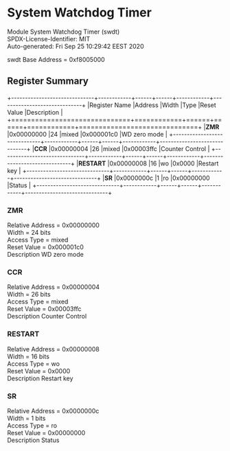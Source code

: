 # System Watchdog Timer  

Module System Watchdog Timer (swdt)  
SPDX-License-Identifier: MIT  
Auto-generated: Fri Sep 25 10:29:42 EEST 2020  

swdt Base Address = 0xf8005000  

## Register Summary  

+------------------------------+------------+------+------+------------+------------------------------+
|Register Name                 |Address     |Width |Type  |Reset Value |Description                   |
+==============================+============+======+======+============+==============================+
|**ZMR**                       |0x00000000  |24    |mixed |0x000001c0  |WD zero mode                  |
+------------------------------+------------+------+------+------------+------------------------------+
|**CCR**                       |0x00000004  |26    |mixed |0x00003ffc  |Counter Control               |
+------------------------------+------------+------+------+------------+------------------------------+
|**RESTART**                   |0x00000008  |16    |wo    |0x0000      |Restart key                   |
+------------------------------+------------+------+------+------------+------------------------------+
|**SR**                        |0x0000000c  |1     |ro    |0x00000000  |Status                        |
+------------------------------+------------+------+------+------------+------------------------------+

### ZMR  

Relative Address = 0x00000000  
Width = 24 bits  
Access Type = mixed  
Reset Value = 0x000001c0  
Description WD zero mode  


### CCR  

Relative Address = 0x00000004  
Width = 26 bits  
Access Type = mixed  
Reset Value = 0x00003ffc  
Description Counter Control  


### RESTART  

Relative Address = 0x00000008  
Width = 16 bits  
Access Type = wo  
Reset Value = 0x0000  
Description Restart key  


### SR  

Relative Address = 0x0000000c  
Width = 1 bits  
Access Type = ro  
Reset Value = 0x00000000  
Description Status  

